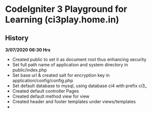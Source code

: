 # CodeIgniter 3 Playground for Learning (ci3play.home.in)

## History
**3/07/2020 06:30 Hrs**
- Created public to set it as document root thus enhancing security
- Set full path name of application and system directory in public/index.php
- Set base url & created salt for encryption key in application/config/config.php
- Set default database to mysql, using database ci4 with prefix ci3_
- Created default controller Pages
- Created default method view for view
- Created header and footer templates under views/templates
- 